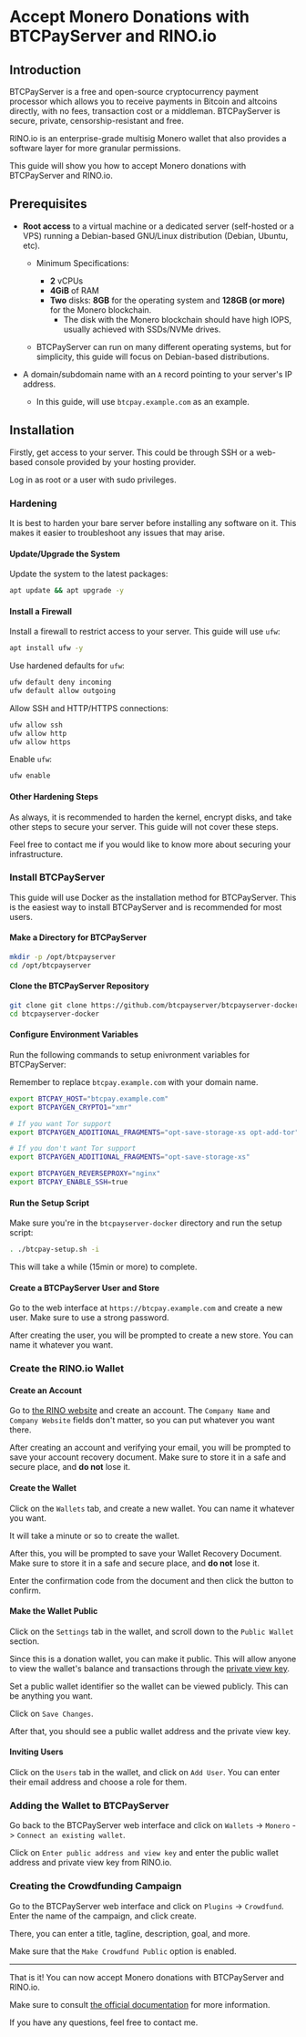 # Accept Monero Donations with BTCPayServer and RINO.io

## Introduction

BTCPayServer is a free and open-source cryptocurrency payment processor which allows you to receive payments in Bitcoin and altcoins directly, with no fees, transaction cost or a middleman. BTCPayServer is secure, private, censorship-resistant and free.

RINO.io is an enterprise-grade multisig Monero wallet that also provides a software layer for more granular permissions.

This guide will show you how to accept Monero donations with BTCPayServer and RINO.io.

## Prerequisites

- **Root access** to a virtual machine or a dedicated server (self-hosted or a VPS) running a Debian-based GNU/Linux distribution (Debian, Ubuntu, etc).
	- Minimum Specifications:
		- **2** vCPUs
		- **4GiB** of RAM
		- **Two** disks: **8GB** for the operating system and **128GB (or more)** for the Monero blockchain.
			- The disk with the Monero blockchain should have high IOPS, usually achieved with SSDs/NVMe drives.

	- BTCPayServer can run on many different operating systems, but for simplicity, this guide will focus on Debian-based distributions.

- A domain/subdomain name with an `A` record pointing to your server's IP address.
	- In this guide, will use `btcpay.example.com` as an example.

## Installation

Firstly, get access to your server. This could be through SSH or a web-based console provided by your hosting provider.

Log in as root or a user with sudo privileges.

### Hardening

It is best to harden your bare server before installing any software on it. This makes it easier to troubleshoot any issues that may arise.

#### Update/Upgrade the System

Update the system to the latest packages:

```bash
apt update && apt upgrade -y
```

#### Install a Firewall

Install a firewall to restrict access to your server. This guide will use `ufw`:

```bash
apt install ufw -y
```

Use hardened defaults for `ufw`:

```bash
ufw default deny incoming
ufw default allow outgoing
```

Allow SSH and HTTP/HTTPS connections:

```bash
ufw allow ssh
ufw allow http
ufw allow https
```

Enable `ufw`:

```bash
ufw enable
```

#### Other Hardening Steps

As always, it is recommended to harden the kernel, encrypt disks, and take other steps to secure your server. This guide will not cover these steps.

Feel free to contact me if you would like to know more about securing your infrastructure.

### Install BTCPayServer

This guide will use Docker as the installation method for BTCPayServer. This is the easiest way to install BTCPayServer and is recommended for most users.

#### Make a Directory for BTCPayServer

```bash
mkdir -p /opt/btcpayserver
cd /opt/btcpayserver
```

#### Clone the BTCPayServer Repository

```bash
git clone git clone https://github.com/btcpayserver/btcpayserver-docker
cd btcpayserver-docker
```

#### Configure Environment Variables

Run the following commands to setup enivronment variables for BTCPayServer:

Remember to replace `btcpay.example.com` with your domain name.

```bash
export BTCPAY_HOST="btcpay.example.com"
export BTCPAYGEN_CRYPTO1="xmr"

# If you want Tor support
export BTCPAYGEN_ADDITIONAL_FRAGMENTS="opt-save-storage-xs opt-add-tor"

# If you don't want Tor support
export BTCPAYGEN_ADDITIONAL_FRAGMENTS="opt-save-storage-xs"

export BTCPAYGEN_REVERSEPROXY="nginx"
export BTCPAY_ENABLE_SSH=true
```

#### Run the Setup Script

Make sure you're in the `btcpayserver-docker` directory and run the setup script:

```bash
. ./btcpay-setup.sh -i
```

This will take a while (15min or more) to complete.

#### Create a BTCPayServer User and Store

Go to the web interface at `https://btcpay.example.com` and create a new user. Make sure to use a strong password.

After creating the user, you will be prompted to create a new store. You can name it whatever you want.

### Create the RINO.io Wallet

#### Create an Account

Go to [the RINO website](https://app.rino.io/register?business=true) and create an account. The `Company Name` and `Company Website` fields don't matter, so you can put whatever you want there.

After creating an account and verifying your email, you will be prompted to save your account recovery document. Make sure to store it in a safe and secure place, and **do not** lose it.

#### Create the Wallet

Click on the `Wallets` tab, and create a new wallet. You can name it whatever you want.

It will take a minute or so to create the wallet.

After this, you will be prompted to save your Wallet Recovery Document. Make sure to store it in a safe and secure place, and **do not** lose it.

Enter the confirmation code from the document and then click the button to confirm.

#### Make the Wallet Public

Click on the `Settings` tab in the wallet, and scroll down to the `Public Wallet` section.

Since this is a donation wallet, you can make it public. This will allow anyone to view the wallet's balance and transactions through the [private view key](https://www.getmonero.org/resources/moneropedia/viewkey.html).

Set a public wallet identifier so the wallet can be viewed publicly. This can be anything you want.

Click on `Save Changes`.

After that, you should see a public wallet address and the private view key.

#### Inviting Users

Click on the `Users` tab in the wallet, and click on `Add User`. You can enter their email address and choose a role for them.

### Adding the Wallet to BTCPayServer

Go back to the BTCPayServer web interface and click on `Wallets` -> `Monero` -> `Connect an existing wallet`.

Click on `Enter public address and view key` and enter the public wallet address and private view key from RINO.io.

### Creating the Crowdfunding Campaign

Go to the BTCPayServer web interface and click on `Plugins` -> `Crowdfund`. Enter the name of the campaign, and click create.

There, you can enter a title, tagline, description, goal, and more.

Make sure that the `Make Crowdfund Public` option is enabled.

---

That is it! You can now accept Monero donations with BTCPayServer and RINO.io.

Make sure to consult [the official documentation](https://docs.btcpayserver.org/Guide/) for more information.

If you have any questions, feel free to contact me.
